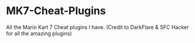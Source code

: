 # MK7-Cheat-Plugins
All the Mario Kart 7 Cheat plugins I have. (Credit to DarkFlare &amp; SFC Hacker for all the amazing plugins)
